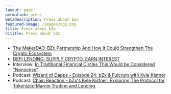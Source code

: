 ```yaml
---
layout: page
permalink: press
metadescription: Press about bZx
featured-image: /images/ogp.png
title: Press about bZx
h1title: Press about bZx
---
```


- [The MakerDAO-BZx Partnership And How It Could Strengthen The Crypto Ecosystem](https://www.investinblockchain.com/makerdao-bzx-partnership/)
- [DEFI LENDING: SUPPLY CRYPTO, EARN INTEREST](https://nuggetsnews.com.au/defi-lending-supply-crypto-earn-interest/)
- Interview: [In Traditional Financial Circles This Would be Considered "Nonsense"](https://thedefiant.substack.com/p/in-traditional-financial-circles)
- Podcast: [Wizard of Dapps - Episode 24: bZx & Fulcrum with Kyle Kistner](https://anchor.fm/wizardofdapps/episodes/Episode-24-bZx--Fulcrum-with-Kyle-Kristner-e8rage)
- Podcast: [Chain Reaction - bZx's Kyle Kistner: Exploring The Protocol for Tokenized Margin Trading and Lending](https://podcasts.apple.com/us/podcast/bzxs-kyle-kistner-exploring-protocol-for-tokenized/id1438148082?i=1000458022043)
